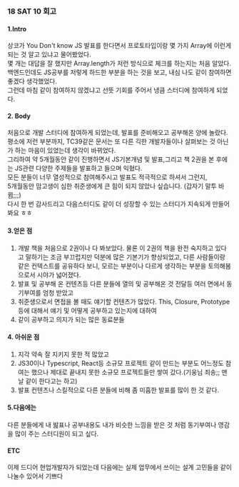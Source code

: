 ### 18 SAT 10 회고 


#### 1.Intro 

상코가 You Don't know JS 발표를 한다면서 프로토타입이랑 몇 가지 Array에 이런게 되는 것 알고 있냐고 물어봤었다. <br>
몇 개는 대답을 잘 했지만 Array.length가 저런 방식으로 체크를 하는지는 처음 알았다. <br>
백엔드인데도 JS공부를 저렇게 하드한 부분을 하는 것을 보고, 내심 나도 같이 참여하면 좋겠다 생각했었다. <br>
그런데 마침 같이 참여하지 않겠냐고 선뜻 기회를 주어서 냉큼 스터디에 참여하게 되었다. <br>

#### 2. Body 

처음으로 개발 스터디에 참여하게 되었는데, 발표를 준비해오고 공부해온 양에 놀랐다. <br>평소에 저런 부분까지, TC39같은 문서는 
또 다른 긱한 개발자들이나 살펴보는 것 아닌가 하는 마음이 있었는데 생각이 바뀌었다.<br>
그리하여 약 5개월동안 같이 진행하면서 JS기본개념 및 발표,그리고 책 2권을 본 후에는 JS관련 다양한 주제들을 발표하고 들으며 익혔다.  <br>
모든 분들이 너무 열성적으로 참여해주시고 발표도 적극적으로 하셔서 그런지, <br> 5개월동안 맘고생이 심한 취준생에게 큰 힘이 되지 않았나 싶습니다. (갑자기 말투 바뀜;;;)<br>
다시 한 번 감사드리고 다음스터디도 같이 더 성장할 수 있는 스터디가 지속되게 만들어 봐요 ㅎㅎ 

#### 3.얻은 점 

1. 개발 책을 처음으로 2권이나 다 봐보았다. 물론 이 2권의 책을 완전 숙지하고 있다고 말하기는 조금 부끄럽지만 덕분에 많은 기본기가 향상되었고, 
다른 사람들이랑 같은 컨텍스트를 공유하다 보니, 모르는 부분이나 다르게 생각하는 부분을 토의해봄으로서 시야가 넓어졌다. 
2. 발표 및 공부해 온 컨텐츠등 다른 분들에 열의 및 공부해온 것 전달등 여러 면에서 동기부여를 엄청 받았고
3. 취준생으로서 면접을 볼 때도 얘기할 컨텐츠가 많았다. This, Closure, Prototype등에 대해서 얘기 및 어떻게 공부하고 있는지에 대하여 
4. 같이 공부하고 의지가 되는 많은 동료분들 

#### 4. 아쉬운 점 

1. 지각 약속 잘 지키지 못한 적 많았고 
2. JS30이나 Typescript, React등 소규모 프로젝트 같이 만드는 부분도 어느정도 참여는 했으나 제대로 끝내지 못한 소규모 프로젝트들만 쌓여 갔다.(기웅님 죄송;; 맨날 같이 한다고는 하고)
3. 발표 컨텐츠나 스킬적으로 다른 분들에 비해 좀 미흡한 발표를 많이 한 것 같다. 

#### 5.다음에는 

다른 분들에게 내 밢표나 공부내용도 내가 비슷한 느낌을 받은 것 처럼 동기부여나 영감을 많이 주는 스터디원이 되고 싶다. 

#### ETC

이제 드디어 현업개발자가 되었는데 다음에는 실제 업무에서 쓰이는 설계 고민들을 같이 나눌수 있어서 기쁘다 
